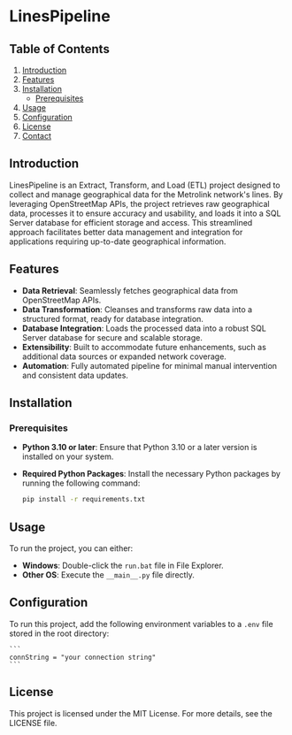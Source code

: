 # LinesPipeline

## Table of Contents
1. [Introduction](#introduction)
2. [Features](#features)
3. [Installation](#installation)
   - [Prerequisites](#prerequisites)
4. [Usage](#usage)
5. [Configuration](#configuration)
6. [License](#license)
7. [Contact](#contact)

## Introduction
LinesPipeline is an Extract, Transform, and Load (ETL) project designed to collect and manage geographical data for the Metrolink network's lines. By leveraging OpenStreetMap APIs, the project retrieves raw geographical data, processes it to ensure accuracy and usability, and loads it into a SQL Server database for efficient storage and access. This streamlined approach facilitates better data management and integration for applications requiring up-to-date geographical information.

## Features
- **Data Retrieval**: Seamlessly fetches geographical data from OpenStreetMap APIs.  
- **Data Transformation**: Cleanses and transforms raw data into a structured format, ready for database integration.  
- **Database Integration**: Loads the processed data into a robust SQL Server database for secure and scalable storage.  
- **Extensibility**: Built to accommodate future enhancements, such as additional data sources or expanded network coverage.  
- **Automation**: Fully automated pipeline for minimal manual intervention and consistent data updates.  

## Installation

### Prerequisites
- **Python 3.10 or later**: Ensure that Python 3.10 or a later version is installed on your system.

- **Required Python Packages**: Install the necessary Python packages by running the following command:

    ```bash
    pip install -r requirements.txt
    ```

## Usage
To run the project, you can either:

- **Windows**: Double-click the `run.bat` file in File Explorer.
- **Other OS**: Execute the `__main__.py` file directly.

## Configuration
To run this project, add the following environment variables to a `.env` file stored in the root directory:

    ```
    connString = "your connection string"
    ```

## License
This project is licensed under the MIT License. For more details, see the LICENSE file.
